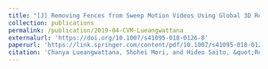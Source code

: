 ```yaml
---
title: "[J] Removing Fences from Sweep Motion Videos Using Global 3D Reconstruction and Fence-aware Light Field Rendering"
collection: publications
permalink: /publication/2019-04-CVM-Lueangwattana
externalurl: 'https://doi.org/10.1007/s41095-018-0126-8'
paperurl: 'https://link.springer.com/content/pdf/10.1007/s41095-018-0126-8.pdf'
citation: 'Chanya Lueangwattana, Shohei Mori, and Hideo Saito, &quot;Removing Fences from Sweep Motion Videos Using Global 3D Reconstruction and Fence-aware Light Field Rendering&quot; <i>Computational Visual Media</i>, pp. 1 - 12 (2019.4)'
---
```


<!--
externalurl: 'url'
paperurl: 'url'
youtubeurl: 'url'
presentationurl: 'url'
githuburl: 'url'
note: blah blah
-->